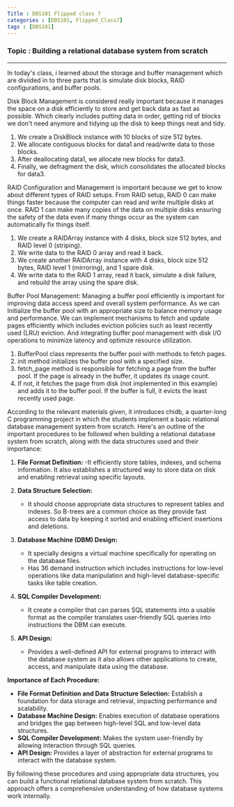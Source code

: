 ```yaml
---
Title : DBS101 Flipped class 7 
categories : [DBS101, Flipped_Class7]
tags : [DBS101]
---
```


### Topic : Building a relational database system from scratch
----

In today's class, i learned about the storage and buffer management which are diviided in to three parts that is simulate disk blocks, RAID configurations, and buffer pools.

Disk Block Management is considered really important because it manages the space on a disk efficiently to store and get back data as fast as possible. Which clearly includes putting data in order, getting rid of blocks we don't need anymore and tidying up the disk to keep things neat and tidy.

1. We create a DiskBlock instance with 10 blocks of size 512 bytes.
2. We allocate contiguous blocks for data1 and read/write data to those blocks.
3. After deallocating data1, we allocate new blocks for data3.
4. Finally, we defragment the disk, which consolidates the allocated blocks for data3.

RAID Configuration and Management is important because we get to know about different types of RAID setups. From RAID setup, RAID 0 can make things faster because the computer can read and write multiple disks at once. RAID 1 can make many copies of the data on multiple disks ensuring the safety of the data even if many things occur as the system can automatically fix things itself. 

1. We create a RAIDArray instance with 4 disks, block size 512 bytes, and RAID level 0 (striping).
2. We write data to the RAID 0 array and read it back.
3. We create another RAIDArray instance with 4 disks, block size 512 bytes, RAID level 1 (mirroring), and 1 spare disk.
4. We write data to the RAID 1 array, read it back, simulate a disk failure, and rebuild the array using the spare disk.

Buffer Pool Management: Managing a buffer pool efficiently is important for improving data access speed and overall system performance. As we can Initialize the buffer pool with an appropriate size to balance memory usage and performance. We can implement mechanisms to fetch and update pages efficiently which includes eviction policies such as least recently used (LRU) eviction. And integrating buffer pool management with disk I/O operations to minimize latency and optimize resource utilization.

1. BufferPool class represents the buffer pool with methods to fetch pages.
2. init method initializes the buffer pool with a specified size.
3. fetch_page method is responsible for fetching a page from the buffer pool. If the page is already in the buffer, it updates its usage count.
4. If not, it fetches the page from disk (not implemented in this example) and adds it to the buffer pool. If the buffer is full, it evicts the least recently used page.

According to the relevant materials given, it introduces chidb, a quarter-long C programming project in which the students implement a basic relational database management system from scratch. Here's an outline of the important procedures to be followed when building a relational database system from scratch, along with the data structures used and their importance:

1. **File Format Definition:**
   -It efficiently store tables, indexes, and schema information. It also establishes a structured way to store data on disk and enabling retrieval using specific layouts.

2. **Data Structure Selection:**
   - It should choose appropriate data structures to represent tables and indexes. So B-trees are a common choice as they provide fast access to data by keeping it sorted and enabling efficient insertions and deletions.

3. **Database Machine (DBM) Design:**
   - It specially designs a virtual machine specifically for operating on the database files.
   - Has 36 demand instruction which includes instructions for low-level operations like data manipulation and high-level database-specific tasks like table creation.

4. **SQL Compiler Development:**
   - It create a compiler that can parses SQL statements into a usable format as the compiler translates user-friendly SQL queries into instructions the DBM can execute.

5. **API Design:**
   - Provides a well-defined API for external programs to interact with the database system as it also allows other applications to create, access, and manipulate data using the database.

**Importance of Each Procedure:**

- **File Format Definition and Data Structure Selection:** Establish a foundation for data storage and retrieval, impacting performance and scalability.
- **Database Machine Design:** Enables execution of database operations and bridges the gap between high-level SQL and low-level data structures.
- **SQL Compiler Development:** Makes the system user-friendly by allowing interaction through SQL queries.
- **API Design:** Provides a layer of abstraction for external programs to interact with the database system.

By following these procedures and using appropriate data structures, you can build a functional relational database system from scratch. This approach offers a comprehensive understanding of how database systems work internally.